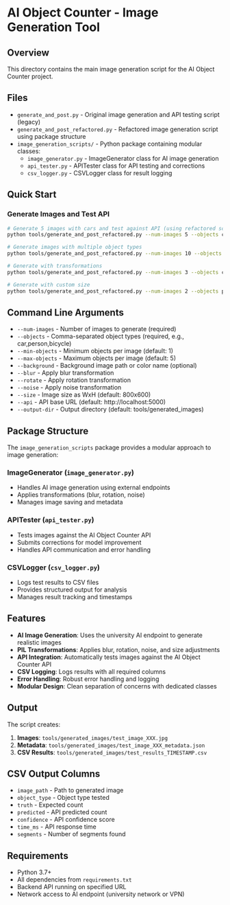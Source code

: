# AI Object Counter - Image Generation Tool

## Overview

This directory contains the main image generation script for the AI Object Counter project.

## Files

- `generate_and_post.py` - Original image generation and API testing script (legacy)
- `generate_and_post_refactored.py` - Refactored image generation script using package structure
- `image_generation_scripts/` - Python package containing modular classes:
  - `image_generator.py` - ImageGenerator class for AI image generation
  - `api_tester.py` - APITester class for API testing and corrections
  - `csv_logger.py` - CSVLogger class for result logging

## Quick Start

### Generate Images and Test API

```bash
# Generate 5 images with cars and test against API (using refactored script)
python tools/generate_and_post_refactored.py --num-images 5 --objects car --min-objects 1 --max-objects 3 --api http://localhost:5000

# Generate images with multiple object types
python tools/generate_and_post_refactored.py --num-images 10 --objects car,person,bicycle --min-objects 1 --max-objects 5

# Generate with transformations
python tools/generate_and_post_refactored.py --num-images 3 --objects car --blur --rotate --noise

# Generate with custom size
python tools/generate_and_post_refactored.py --num-images 2 --objects person --size 1024x768
```

## Command Line Arguments

- `--num-images` - Number of images to generate (required)
- `--objects` - Comma-separated object types (required, e.g., car,person,bicycle)
- `--min-objects` - Minimum objects per image (default: 1)
- `--max-objects` - Maximum objects per image (default: 5)
- `--background` - Background image path or color name (optional)
- `--blur` - Apply blur transformation
- `--rotate` - Apply rotation transformation
- `--noise` - Apply noise transformation
- `--size` - Image size as WxH (default: 800x600)
- `--api` - API base URL (default: http://localhost:5000)
- `--output-dir` - Output directory (default: tools/generated_images)

## Package Structure

The `image_generation_scripts` package provides a modular approach to image generation:

### ImageGenerator (`image_generator.py`)
- Handles AI image generation using external endpoints
- Applies transformations (blur, rotation, noise)
- Manages image saving and metadata

### APITester (`api_tester.py`)
- Tests images against the AI Object Counter API
- Submits corrections for model improvement
- Handles API communication and error handling

### CSVLogger (`csv_logger.py`)
- Logs test results to CSV files
- Provides structured output for analysis
- Manages result tracking and timestamps

## Features

- **AI Image Generation**: Uses the university AI endpoint to generate realistic images
- **PIL Transformations**: Applies blur, rotation, noise, and size adjustments
- **API Integration**: Automatically tests images against the AI Object Counter API
- **CSV Logging**: Logs results with all required columns
- **Error Handling**: Robust error handling and logging
- **Modular Design**: Clean separation of concerns with dedicated classes

## Output

The script creates:
1. **Images**: `tools/generated_images/test_image_XXX.jpg`
2. **Metadata**: `tools/generated_images/test_image_XXX_metadata.json`
3. **CSV Results**: `tools/generated_images/test_results_TIMESTAMP.csv`

## CSV Output Columns

- `image_path` - Path to generated image
- `object_type` - Object type tested
- `truth` - Expected count
- `predicted` - API predicted count
- `confidence` - API confidence score
- `time_ms` - API response time
- `segments` - Number of segments found

## Requirements

- Python 3.7+
- All dependencies from `requirements.txt`
- Backend API running on specified URL
- Network access to AI endpoint (university network or VPN)
